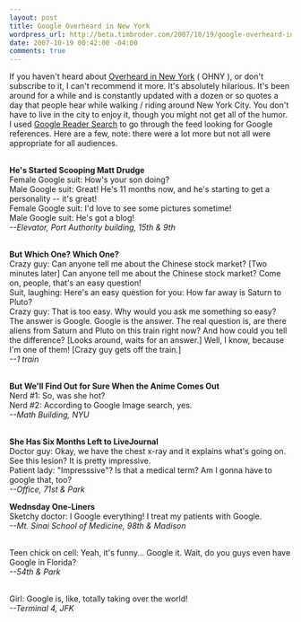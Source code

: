 ```yaml
--- 
layout: post
title: Google Overheard in New York
wordpress_url: http://beta.timbroder.com/2007/10/19/google-overheard-in-new-york/
date: 2007-10-19 00:42:00 -04:00
comments: true
---
```

If you haven't heard about <a href="http://www.overheardinnewyork.com">Overheard in New York</a> ( OHNY ), or don't subscribe to it, I can't recommend it more.  It's absolutely hilarious.  It's been around for a while and is constantly updated with a dozen or so quotes a day that people hear while walking / riding around New York City.  You don't have to live in the city to enjoy it, though you might not get all of the humor.  I used <a href="http://gpowered.blogspot.com/2007/09/google-reader-adds-search-box.html">Google Reader Search</a> to go through the feed looking for Google references.  Here are a few, note: there were a lot more but not all were appropriate for all audiences.<br /><br />

<b>He's Started Scooping Matt Drudge</b><br />
Female Google suit: How's your son doing?<br />
Male Google suit: Great! He's 11 months now, and he's starting to get a personality -- it's great!<br />
Female Google suit: I'd love to see some pictures sometime!<br />
Male Google suit: He's got a blog!<br />
<i>--Elevator, Port Authority building, 15th & 9th</i><br /><br />

<b>But Which One? Which One?</b><br />
Crazy guy: Can anyone tell me about the Chinese stock market? [Two minutes later] Can anyone tell me about the Chinese stock market? Come on, people, that's an easy question!<br />
Suit, laughing: Here's an easy question for you: How far away is Saturn to Pluto?<br />
Crazy guy: That is too easy. Why would you ask me something so easy? The answer is Google. Google is the answer. The real question is, are there aliens from Saturn and Pluto on this train right now? And how could you tell the difference? [Looks around, waits for an answer.] Well, I know, because I'm one of them! [Crazy guy gets off the train.]<br />
<i>--1 train</i><br /><br />

<b>But We'll Find Out for Sure When the Anime Comes Out</b><br />
Nerd #1: So, was she hot?<br />
Nerd #2: According to Google Image search, yes.<br />
<i>--Math Building, NYU</i><br /><br />

<b>She Has Six Months Left to LiveJournal<br /></b>
Doctor guy: Okay, we have the chest x-ray and it explains what's going on. See this lesion? It is pretty impressive.<br />
Patient lady: "Impresssive"? Is that a medical term? Am I gonna have to google that, too?<br />
<i>--Office, 71st & Park</i><br />

<b>Wednsday One-Liners</b><br />
Sketchy doctor: I Google everything! I treat my patients with Google.<br />
<i>--Mt. Sinai School of Medicine, 98th & Madison</i><br /><br />

Teen chick on cell: Yeah, it's funny... Google it. Wait, do you guys even have Google in Florida?<br />
<i>--54th & Park</i><br /><br />

Girl: Google is, like, totally taking over the world!<br />
<i>--Terminal 4, JFK</i><br />
